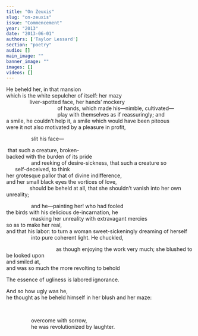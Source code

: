 ```yaml
---
title: "On Zeuxis"
slug: "on-zeuxis"
issue: "Commencement"
year: "2013"
date: "2013-06-01"
authors: ['Taylor Lessard']
section: "poetry"
audio: []
main_image: ""
banner_image: ""
images: []
videos: []
---
```

He beheld her, in that mansion  
which is the white sepulcher of itself: her mazy  
                liver-spotted face, her hands’ mockery  
                                   of hands, which made his—nimble, cultivated—  
                                   play with themselves as if reassuringly; and  
a smile, he couldn’t help it, a smile which would have been piteous  
were it not also motivated by a pleasure in profit,

                 slit his face—

 that such a creature, broken-  
backed with the burden of its pride  
                 and reeking of desire-sickness, that such a creature so  
      self-deceived, to think  
her grotesque pallor that of divine indifference,  
and her small black eyes the vortices of love,  
                should be beheld at all, that she shouldn’t vanish into her own  
unreality;

 

                 and he—painting her! who had fooled  
the birds with his delicious de-incarnation, he  
                 masking her unreality with extravagant mercies  
so as to make her real,  
and that his labor: to turn a woman sweet-sickeningly dreaming of herself  
                 into pure coherent light. He chuckled, 

                                  as though enjoying the work very much; she blushed to be looked upon  
and smiled at,  
and was so much the more revolting to behold

The essence of ugliness is labored ignorance.

 And so how ugly was he,  
he thought as he beheld himself in her blush and her maze:

 

                 overcome with sorrow,  
                 he was revolutionized by laughter. 

